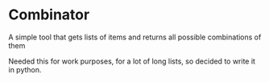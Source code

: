 # Combinator
A simple tool that gets lists of items and returns all possible combinations of them

Needed this for work purposes, for a lot of long lists, so decided to write it in python.
